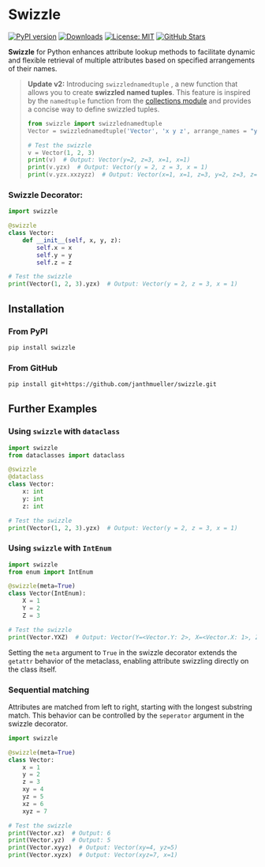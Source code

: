 # Swizzle
[![PyPI version](https://badge.fury.io/py/swizzle.svg)](https://badge.fury.io/py/swizzle)
[![Downloads](https://pepy.tech/badge/swizzle)](https://pepy.tech/project/swizzle)
[![License: MIT](https://img.shields.io/badge/License-MIT-yellow.svg)](https://github.com/janthmueller/swizzle/blob/main/LICENSE)
[![GitHub Stars](https://img.shields.io/github/stars/janthmueller/swizzle.svg)](https://github.com/janthmueller/swizzle/stargazers)

**Swizzle** for Python enhances attribute lookup methods to facilitate dynamic and flexible retrieval of multiple attributes based on specified arrangements of their names.
> **Update v2:**
> Introducing `swizzlednamedtuple` , a new function that allows you to create **swizzled named tuples**. This feature is inspired by the `namedtuple` function from the [collections module](https://docs.python.org/3/library/collections.html#collections.namedtuple) and provides a concise way to define swizzled tuples.
> ```python
> from swizzle import swizzlednamedtuple
> Vector = swizzlednamedtuple('Vector', 'x y z', arrange_names = "y z x x")
>
> # Test the swizzle
> v = Vector(1, 2, 3)
> print(v)  # Output: Vector(y=2, z=3, x=1, x=1)
> print(v.yzx)  # Output: Vector(y = 2, z = 3, x = 1)
> print(v.yzx.xxzyzz)  # Output: Vector(x=1, x=1, z=3, y=2, z=3, z=3)
>```

### Swizzle Decorator:

```python
import swizzle

@swizzle
class Vector:
    def __init__(self, x, y, z):
        self.x = x
        self.y = y
        self.z = z

# Test the swizzle
print(Vector(1, 2, 3).yzx)  # Output: Vector(y = 2, z = 3, x = 1)
```


## Installation
### From PyPI
```bash
pip install swizzle
```
### From GitHub
```bash
pip install git+https://github.com/janthmueller/swizzle.git
```

## Further Examples

### Using `swizzle` with `dataclass`

```python
import swizzle
from dataclasses import dataclass

@swizzle
@dataclass
class Vector:
    x: int
    y: int
    z: int

# Test the swizzle
print(Vector(1, 2, 3).yzx)  # Output: Vector(y = 2, z = 3, x = 1)
```

### Using `swizzle` with `IntEnum`

```python
import swizzle
from enum import IntEnum

@swizzle(meta=True)
class Vector(IntEnum):
    X = 1
    Y = 2
    Z = 3

# Test the swizzle
print(Vector.YXZ)  # Output: Vector(Y=<Vector.Y: 2>, X=<Vector.X: 1>, Z=<Vector.Z: 3>)
```
Setting the `meta` argument to `True` in the swizzle decorator extends the `getattr` behavior of the metaclass, enabling attribute swizzling directly on the class itself.


### Sequential matching
Attributes are matched from left to right, starting with the longest substring match. This behavior can be controlled by the `seperator` argument in the swizzle decorator.
```python
import swizzle

@swizzle(meta=True)
class Vector:
    x = 1
    y = 2
    z = 3
    xy = 4
    yz = 5
    xz = 6
    xyz = 7

# Test the swizzle
print(Vector.xz)  # Output: 6
print(Vector.yz)  # Output: 5
print(Vector.xyyz)  # Output: Vector(xy=4, yz=5)
print(Vector.xyzx)  # Output: Vector(xyz=7, x=1)
```


